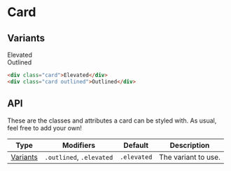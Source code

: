 <style scoped>
  @import "../../../src/surfaces/card.css";
</style>

# Card

## Variants

<div class="example-wrapper">
   <div class="example">

<div class="card">Elevated</div>

<div class="card outlined">Outlined</div>
  </div>

```html
<div class="card">Elevated</div>
<div class="card outlined">Outlined</div>
```

</div>

## API

These are the classes and attributes a card can be styled with. As usual, feel free to add your own!

| Type                  | Modifiers                | Default     | Description         |
| --------------------- | ------------------------ | ----------- | ------------------- |
| [Variants](#variants) | `.outlined`, `.elevated` | `.elevated` | The variant to use. |
